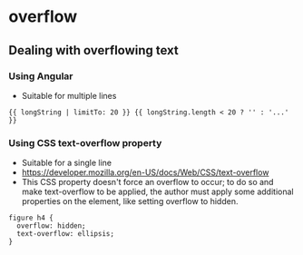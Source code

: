 # overflow

## Dealing with overflowing text

### Using Angular
- Suitable for multiple lines

```
{{ longString | limitTo: 20 }} {{ longString.length < 20 ? '' : '...' }}
```


### Using CSS text-overflow property
- Suitable for a single line
- https://developer.mozilla.org/en-US/docs/Web/CSS/text-overflow
- This CSS property doesn't force an overflow to occur; to do so and make text-overflow to be applied, the author must apply some additional properties on the element, like setting overflow to hidden.

```
figure h4 {
  overflow: hidden;
  text-overflow: ellipsis;
}
```
